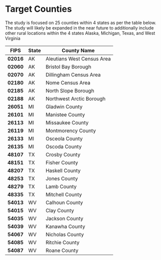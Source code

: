 # Target Counties

The study is focused on 25 counties within 4 states as per the table below. The study will likely be expanded in the near future to additionally include other rural locations within the 4 states Alaska, Michigan, Texas, and West Virginia

| **FIPS**  | **State** | **County Name**            |
| --------- | --------- | -------------------------- |
| **02016** | AK        | Aleutians West Census Area |
| **02060** | AK        | Bristol Bay Borough        |
| **02070** | AK        | Dillingham Census Area     |
| **02180** | AK        | Nome Census Area           |
| **02185** | AK        | North Slope Borough        |
| **02188** | AK        | Northwest Arctic Borough   |
| **26051** | MI        | Gladwin County             |
| **26101** | MI        | Manistee County            |
| **26113** | MI        | Missaukee County           |
| **26119** | MI        | Montmorency County         |
| **26133** | MI        | Osceola County             |
| **26135** | MI        | Oscoda County              |
| **48107** | TX        | Crosby County              |
| **48151** | TX        | Fisher County              |
| **48207** | TX        | Haskell County             |
| **48253** | TX        | Jones County               |
| **48279** | TX        | Lamb County                |
| **48335** | TX        | Mitchell County            |
| **54013** | WV        | Calhoun County             |
| **54015** | WV        | Clay County                |
| **54035** | WV        | Jackson County             |
| **54039** | WV        | Kanawha County             |
| **54067** | WV        | Nicholas County            |
| **54085** | WV        | Ritchie County             |
| **54087** | WV        | Roane County               |
